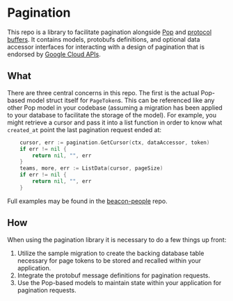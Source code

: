 # Pagination

This repo is a library to facilitate pagination alongside [Pop](https://github.com/gobuffalo/pop) and
[protocol buffers](https://developers.google.com/protocol-buffers/). It contains models, protobufs definitions,
and optional data accessor interfaces for interacting with a design of pagination that is endorsed by
[Google Cloud APIs](https://cloud.google.com/apis/design/design_patterns#list_pagination).

## What
There are three central concerns in this repo. The first is the actual Pop-based model struct itself for
`PageToken`s. This can be referenced like any other Pop model in your codebase (assuming a migration has
been applied to your database to facilitate the storage of the model). For example, you might retrieve a cursor
and pass it into a list function in order to know what `created_at` point the last pagination request
ended at:

```go
	cursor, err := pagination.GetCursor(ctx, dataAccessor, token)
	if err != nil {
		return nil, "", err
	}
	teams, more, err := ListData(cursor, pageSize)
	if err != nil {
		return nil, "", err
	}
```

Full examples may be found in the [beacon-people](https://github.com/solarwinds/beacon-people/blob/94838a9185f196d93dec7d0f225727d03c6484a6/peopleservice/user_service.go#L28)
repo.

## How
When using the pagination library it is necessary to do a few things up front:
1. Utilize the sample migration to create the backing database table necessary for page tokens to be stored
and recalled within your application.
2. Integrate the protobuf message definitions for pagination requests.
3. Use the Pop-based models to maintain state within your application for pagination requests.